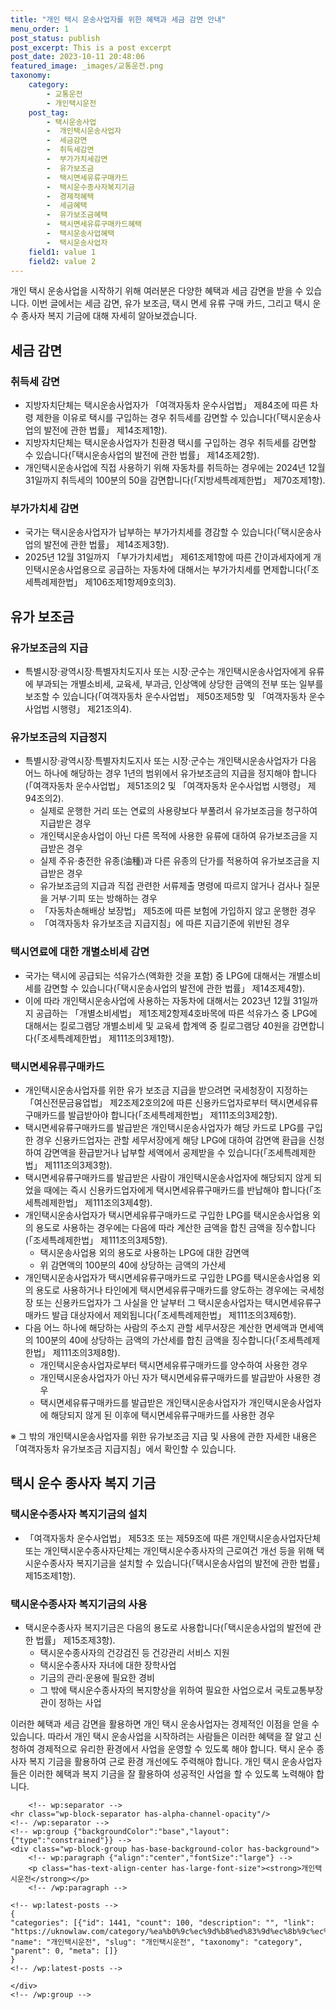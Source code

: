 ```yaml
---
title: "개인 택시 운송사업자를 위한 혜택과 세금 감면 안내"
menu_order: 1
post_status: publish
post_excerpt: This is a post excerpt
post_date: 2023-10-11 20:48:06
featured_image: _images/교통운전.png
taxonomy:
    category:
        - 교통운전
        - 개인택시운전
    post_tag:
        - 택시운송사업
        -  개인택시운송사업자
        -  세금감면
        -  취득세감면
        -  부가가치세감면
        -  유가보조금
        -  택시면세유류구매카드
        -  택시운수종사자복지기금
        -  경제적혜택
        -  세금혜택
        -  유가보조금혜택
        -  택시면세유류구매카드혜택
        -  택시운송사업혜택
        -  택시운송사업자
    field1: value 1
    field2: value 2
---
```




개인 택시 운송사업을 시작하기 위해 여러분은 다양한 혜택과 세금 감면을 받을 수 있습니다. 이번 글에서는 세금 감면, 유가 보조금, 택시 면세 유류 구매 카드, 그리고 택시 운수 종사자 복지 기금에 대해 자세히 알아보겠습니다.

## 세금 감면

### 취득세 감면
- 지방자치단체는 택시운송사업자가 「여객자동차 운수사업법」 제84조에 따른 차령 제한을 이유로 택시를 구입하는 경우 취득세를 감면할 수 있습니다(「택시운송사업의 발전에 관한 법률」 제14조제1항).
- 지방자치단체는 택시운송사업자가 친환경 택시를 구입하는 경우 취득세를 감면할 수 있습니다(「택시운송사업의 발전에 관한 법률」 제14조제2항).
- 개인택시운송사업에 직접 사용하기 위해 자동차를 취득하는 경우에는 2024년 12월 31일까지 취득세의 100분의 50을 감면합니다(「지방세특례제한법」 제70조제1항).

### 부가가치세 감면
- 국가는 택시운송사업자가 납부하는 부가가치세를 경감할 수 있습니다(「택시운송사업의 발전에 관한 법률」 제14조제3항).
- 2025년 12월 31일까지 「부가가치세법」 제61조제1항에 따른 간이과세자에게 개인택시운송사업용으로 공급하는 자동차에 대해서는 부가가치세를 면제합니다(「조세특례제한법」 제106조제1항제9호의3).

## 유가 보조금

### 유가보조금의 지급
- 특별시장·광역시장·특별자치도지사 또는 시장·군수는 개인택시운송사업자에게 유류에 부과되는 개별소비세, 교육세, 부과금, 인상액에 상당한 금액의 전부 또는 일부를 보조할 수 있습니다(「여객자동차 운수사업법」 제50조제5항 및 「여객자동차 운수사업법 시행령」 제21조의4).

### 유가보조금의 지급정지
- 특별시장·광역시장·특별자치도지사 또는 시장·군수는 개인택시운송사업자가 다음 어느 하나에 해당하는 경우 1년의 범위에서 유가보조금의 지급을 정지해야 합니다(「여객자동차 운수사업법」 제51조의2 및 「여객자동차 운수사업법 시행령」 제94조의2).
  - 실제로 운행한 거리 또는 연료의 사용량보다 부풀려서 유가보조금을 청구하여 지급받은 경우
  - 개인택시운송사업이 아닌 다른 목적에 사용한 유류에 대하여 유가보조금을 지급받은 경우
  - 실제 주유·충전한 유종(油種)과 다른 유종의 단가를 적용하여 유가보조금을 지급받은 경우
  - 유가보조금의 지급과 직접 관련한 서류제출 명령에 따르지 않거나 검사나 질문을 거부·기피 또는 방해하는 경우
  - 「자동차손해배상 보장법」 제5조에 따른 보험에 가입하지 않고 운행한 경우
  - 「여객자동차 유가보조금 지급지침」에 따른 지급기준에 위반된 경우

### 택시연료에 대한 개별소비세 감면
- 국가는 택시에 공급되는 석유가스(액화한 것을 포함) 중 LPG에 대해서는 개별소비세를 감면할 수 있습니다(「택시운송사업의 발전에 관한 법률」 제14조제4항).
- 이에 따라 개인택시운송사업에 사용하는 자동차에 대해서는 2023년 12월 31일까지 공급하는 「개별소비세법」 제1조제2항제4호바목에 따른 석유가스 중 LPG에 대해서는 킬로그램당 개별소비세 및 교육세 합계액 중 킬로그램당 40원을 감면합니다(「조세특례제한법」 제111조의3제1항).

### 택시면세유류구매카드
- 개인택시운송사업자를 위한 유가 보조금 지급을 받으려면 국세청장이 지정하는 「여신전문금융업법」 제2조제2호의2에 따른 신용카드업자로부터 택시면세유류구매카드를 발급받아야 합니다(「조세특례제한법」 제111조의3제2항).
- 택시면세유류구매카드를 발급받은 개인택시운송사업자가 해당 카드로 LPG를 구입한 경우 신용카드업자는 관할 세무서장에게 해당 LPG에 대하여 감면액 환급을 신청하여 감면액을 환급받거나 납부할 세액에서 공제받을 수 있습니다(「조세특례제한법」 제111조의3제3항).
- 택시면세유류구매카드를 발급받은 사람이 개인택시운송사업자에 해당되지 않게 되었을 때에는 즉시 신용카드업자에게 택시면세유류구매카드를 반납해야 합니다(「조세특례제한법」 제111조의3제4항).
- 개인택시운송사업자가 택시면세유류구매카드로 구입한 LPG를 택시운송사업용 외의 용도로 사용하는 경우에는 다음에 따라 계산한 금액을 합친 금액을 징수합니다(「조세특례제한법」 제111조의3제5항).
  - 택시운송사업용 외의 용도로 사용하는 LPG에 대한 감면액
  - 위 감면액의 100분의 40에 상당하는 금액의 가산세
- 개인택시운송사업자가 택시면세유류구매카드로 구입한 LPG를 택시운송사업용 외의 용도로 사용하거나 타인에게 택시면세유류구매카드를 양도하는 경우에는 국세청장 또는 신용카드업자가 그 사실을 안 날부터 그 택시운송사업자는 택시면세유류구매카드 발급 대상자에서 제외됩니다(「조세특례제한법」 제111조의3제6항).
- 다음 어느 하나에 해당하는 사람의 주소지 관할 세무서장은 계산한 면세액과 면세액의 100분의 40에 상당하는 금액의 가산세를 합친 금액을 징수합니다(「조세특례제한법」 제111조의3제8항).
  - 개인택시운송사업자로부터 택시면세유류구매카드를 양수하여 사용한 경우
  - 개인택시운송사업자가 아닌 자가 택시면세유류구매카드를 발급받아 사용한 경우
  - 택시면세유류구매카드를 발급받은 개인택시운송사업자가 개인택시운송사업자에 해당되지 않게 된 이후에 택시면세유류구매카드를 사용한 경우

※ 그 밖의 개인택시운송사업자를 위한 유가보조금 지급 및 사용에 관한 자세한 내용은 「여객자동차 유가보조금 지급지침」에서 확인할 수 있습니다.

## 택시 운수 종사자 복지 기금

### 택시운수종사자 복지기금의 설치
- 「여객자동차 운수사업법」 제53조 또는 제59조에 따른 개인택시운송사업자단체 또는 개인택시운수종사자단체는 개인택시운수종사자의 근로여건 개선 등을 위해 택시운수종사자 복지기금을 설치할 수 있습니다(「택시운송사업의 발전에 관한 법률」 제15조제1항).

### 택시운수종사자 복지기금의 사용
- 택시운수종사자 복지기금은 다음의 용도로 사용합니다(「택시운송사업의 발전에 관한 법률」 제15조제3항).
  - 택시운수종사자의 건강검진 등 건강관리 서비스 지원
  - 택시운수종사자 자녀에 대한 장학사업
  - 기금의 관리·운용에 필요한 경비
  - 그 밖에 택시운수종사자의 복지향상을 위하여 필요한 사업으로서 국토교통부장관이 정하는 사업

이러한 혜택과 세금 감면을 활용하면 개인 택시 운송사업자는 경제적인 이점을 얻을 수 있습니다. 따라서 개인 택시 운송사업을 시작하려는 사람들은 이러한 혜택을 잘 알고 신청하여 경제적으로 유리한 환경에서 사업을 운영할 수 있도록 해야 합니다. 택시 운수 종사자 복지 기금을 활용하여 근로 환경 개선에도 주력해야 합니다. 개인 택시 운송사업자들은 이러한 혜택과 복지 기금을 잘 활용하여 성공적인 사업을 할 수 있도록 노력해야 합니다.


        <!-- wp:separator -->
    <hr class="wp-block-separator has-alpha-channel-opacity"/>
    <!-- /wp:separator -->
    <!-- wp:group {"backgroundColor":"base","layout":{"type":"constrained"}} -->
    <div class="wp-block-group has-base-background-color has-background">
        <!-- wp:paragraph {"align":"center","fontSize":"large"} -->
        <p class="has-text-align-center has-large-font-size"><strong>개인택시운전</strong></p>
        <!-- /wp:paragraph -->
        
    <!-- wp:latest-posts -->
    {
    "categories": [{"id": 1441, "count": 100, "description": "", "link": "https://uknowlaw.com/category/%ea%b0%9c%ec%9d%b8%ed%83%9d%ec%8b%9c%ec%9a%b4%ec%a0%84/", "name": "개인택시운전", "slug": "개인택시운전", "taxonomy": "category", "parent": 0, "meta": []}
    }
    <!-- /wp:latest-posts -->
    
    </div>
    <!-- /wp:group -->
    